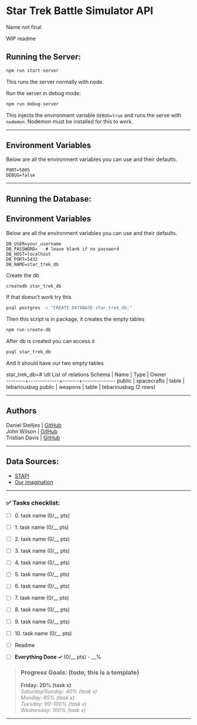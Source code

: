 # Star Trek Battle Simulator API
Name not final

WIP readme

## Running the Server:

```bash
npm run start-server
```
This runs the server normally with node.

Run the server in debug mode:
```bash
npm run debug-server
```
This injects the environment variable `DEBUG=true` and runs the serve with `nodemon`.
Nodemon must be installed for this to work.

----

## Environment Variables
Below are all the environment variables you can use and their defaults.
```dotenv
PORT=5005
DEBUG=false
```

----
## Running the Database:
## Environment Variables
Below are all the environment variables you can use and their defaults.
```dotenv
DB_USER=your_username
DB_PASSWORD=   # leave blank if no password
DB_HOST=localhost
DB_PORT=5432
DB_NAME=star_trek_db
```

Create the db
```bash
createdb star_trek_db
```
If that doesn't work try this
```bash
psql postgres -c "CREATE DATABASE star_trek_db;"
```

Then this script is in package, it creates the empty tables
```bash
npm run create-db
```

After db is created you can access it
```bash
psql star_trek_db
```
 And it should have our two empty tables

 star_trek_db=# \dt
              List of relations
 Schema |    Name     | Type  |    Owner     
--------+-------------+-------+--------------
 public | spacecrafts | table | tebariousbag
 public | weapons     | table | tebariousbag
(2 rows)


----
## Authors

Daniel Stelljes | [GitHub](https://github.com/Zytronium)  
John Wilson     | [GitHub](https://github.com/Paintballskaguy)  
Tristian Davis   | [GitHub](https://github.com/TebariousBag)

----

## Data Sources:

- [STAPI](https://stapi.co/)
- [Our imagination](https://www.youtube.com/watch?v=dQw4w9WgXcQ)

----

### ✅ Tasks checklist:
- [ ] ​0. task name (0/__ pts)
- [ ] ​1. task name (0/__ pts)
- [ ] ​2. task name (0/__ pts)
- [ ] ​3. task name (0/__ pts)
- [ ] ​4. task name (0/__ pts)
- [ ] ​5. task name (0/__ pts)
- [ ] ​6. task name (0/__ pts)
- [ ] ​7. task name (0/__ pts)
- [ ] ​8. task name (0/__ pts)
- [ ] ​9. task name (0/__ pts)
- [ ] ​10. task name (0/__ pts)


- [ ] Readme
- [ ] **Everything Done ✓** (0/__ pts) - __%

>### Progress Goals:  (todo; this is a template)
><strong>Friday: 20% (task x)</strong>  
<em style="color: gray">Saturday/Sunday: 40% (task x)</em>  
<em style="color: gray">Monday: 65% (task x)</em>  
<em style="color: gray">Tuesday: 90-100% (task x)</em>  
<em style="color: gray">Wednesday: 100% (task x)</em>  
> 
---
